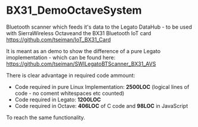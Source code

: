# BX31_DemoOctaveSystem
Bluetooth scanner which feeds it's data to the Legato DataHub - to be used with SierraWireless Octaveand the BX31 Bluetooth IoT card https://github.com/tseiman/IoT_BX31_Card

It is meant as an demo to show the difference of a pure Legato imoplementation - which can be found here: https://github.com/tseiman/SWILegatoBTScanner_BX31_AVS

There is clear advantage in required code ammount:
- Code required in pure Linux Implementation: **2500LOC** (logical lines of code - no coment whitespaces etc counted)
- Code required in Legato: **1200LOC**
- Code required in Octave: **406LOC** of C code and **98LOC** in JavaScript

To reach the same functionality.
